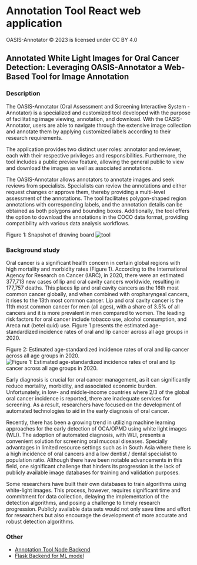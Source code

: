 # Annotation Tool React web application
OASIS-Annotator © 2023 is licensed under CC BY 4.0 

## Annotated White Light Images for Oral Cancer Detection: Leveraging OASIS-Annotator a Web-Based Tool for Image Annotation

### Description
The OASIS-Annotator (Oral Assessment and Screening Interactive System - Annotator) is a specialized and customized tool developed with the purpose of facilitating image viewing, annotation, and download. With the OASIS-Annotator, users are able to navigate through the extensive image collection and annotate them by applying customized labels according to their research requirements.

The application provides two distinct user roles: annotator and reviewer, each with their respective privileges and responsibilities. Furthermore, the tool includes a public preview feature, allowing the general public to view and download the images as well as associated annotations.

The OASIS-Annotator allows annotators to annotate images and seek reviews from specialists. Specialists can review the annotations and either request changes or approve them, thereby providing a multi-level assessment of the annotations. The tool facilitates polygon-shaped region annotations with corresponding labels, and the annotation details can be obtained as both polygons and bounding boxes. Additionally, the tool offers the option to download the annotations in the COCO data format, providing compatibility with various data analysis workflows.

Figure 1: Snapshot of drawing board
![tool](https://github.com/Oral-Cavity-Research/Annotation-Tool-Frontend/assets/73728629/f686fc36-c6d7-42c6-ba04-997ebbf76862)


### Background study
Oral cancer is a significant health concern in certain global regions with high mortality and morbidity rates (Figure 1). According to the International Agency for Research on Cancer (IARC), in 2020, there were an estimated 377,713 new cases of lip and oral cavity cancers worldwide, resulting in 177,757 deaths. This places lip and oral cavity cancers as the 16th most common cancer globally, and when combined with oropharyngeal cancers, it rises to the 13th most common cancer. Lip and oral cavity cancer is the 11th most common cancer for men (all ages), with a share of 3.5% of all cancers and it is more prevalent in men compared to women. The leading risk factors for oral cancer include tobacco use, alcohol consumption, and Areca nut (betel quid) use. Figure 1 presents the estimated age-standardized incidence rates of oral and lip cancer across all age groups in 2020.

Figure 2: Estimated age-standardized incidence rates of oral and lip cancer across all age groups in 2020.
![Figure 1: Estimated age-standardized incidence rates of oral and lip cancer across all age groups in 2020.](https://github.com/Oral-Cavity-Research/Annotation-Tool-Frontend/assets/73728629/5611f974-61b4-4766-851a-4bea9f5fbb6f)

Early diagnosis is crucial for oral cancer management, as it can significantly reduce mortality, morbidity, and associated economic burden. Unfortunately, in low- and middle-income countries where 2/3 of the global oral cancer incidence is reported, there are inadequate services for screening.  As a result, researchers have focused on the development of automated technologies to aid in the early diagnosis of oral cancer.

Recently, there has been a growing trend in utilizing machine learning approaches for the early detection of OCA/OPMD using white light images (WLI). The adoption of automated diagnosis, with  WLI, presents a convenient solution for screening oral mucosal diseases. Specially advantages in limited resource settings such as in South Asia where there is a high incidence of oral cancers and a low dentist / dental specialist to population ratio. Although there have been notable advancements in this field, one significant challenge that hinders its progression is the lack of publicly available image databases for training and validation purposes. 

Some researchers have built their own databases to train algorithms using white-light images. This process, however, requires significant time and commitment for data collection, delaying the implementation of the detection algorithms, and posing a challenge to timely research progression.  Publicly available data sets would not only save time and effort for researchers but also encourage the development of more accurate and robust detection algorithms.


### Other
- [Annotation Tool Node Backend](https://github.com/Oral-Cavity-Research/Annotation-Tool-Backend)
- [Flask Backend for ML model](https://github.com/Oral-Cavity-Research/ML-Backend)
